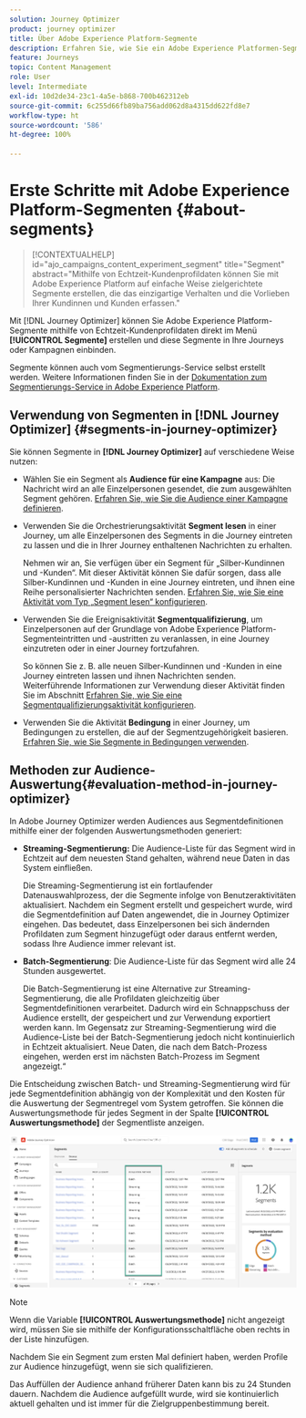 ```yaml
---
solution: Journey Optimizer
product: journey optimizer
title: Über Adobe Experience Platform-Segmente
description: Erfahren Sie, wie Sie ein Adobe Experience Platformen-Segment konfigurieren
feature: Journeys
topic: Content Management
role: User
level: Intermediate
exl-id: 10d2de34-23c1-4a5e-b868-700b462312eb
source-git-commit: 6c255d66fb89ba756add062d8a4315dd622fd8e7
workflow-type: ht
source-wordcount: '586'
ht-degree: 100%

---
```


# Erste Schritte mit Adobe Experience Platform-Segmenten {#about-segments}

>[!CONTEXTUALHELP]
>id="ajo_campaigns_content_experiment_segment"
>title="Segment"
>abstract="Mithilfe von Echtzeit-Kundenprofildaten können Sie mit Adobe Experience Platform auf einfache Weise zielgerichtete Segmente erstellen, die das einzigartige Verhalten und die Vorlieben Ihrer Kundinnen und Kunden erfassen."

Mit [!DNL Journey Optimizer] können Sie Adobe Experience Platform-Segmente mithilfe von Echtzeit-Kundenprofildaten direkt im Menü **[!UICONTROL Segmente]** erstellen und diese Segmente in Ihre Journeys oder Kampagnen einbinden.

Segmente können auch vom Segmentierungs-Service selbst erstellt werden. Weitere Informationen finden Sie in der [Dokumentation zum Segmentierungs-Service in Adobe Experience Platform](https://experienceleague.adobe.com/docs/experience-platform/segmentation/home.html?lang=de).

## Verwendung von Segmenten in [!DNL Journey Optimizer] {#segments-in-journey-optimizer}

Sie können Segmente in **[!DNL Journey Optimizer]** auf verschiedene Weise nutzen:

* Wählen Sie ein Segment als **Audience für eine Kampagne** aus: Die Nachricht wird an alle Einzelpersonen gesendet, die zum ausgewählten Segment gehören. [Erfahren Sie, wie Sie die Audience einer Kampagne definieren](../campaigns/create-campaign.md#define-the-audience-audience).

* Verwenden Sie die Orchestrierungsaktivität **Segment lesen** in einer Journey, um alle Einzelpersonen des Segments in die Journey eintreten zu lassen und die in Ihrer Journey enthaltenen Nachrichten zu erhalten.

   Nehmen wir an, Sie verfügen über ein Segment für „Silber-Kundinnen und -Kunden“. Mit dieser Aktivität können Sie dafür sorgen, dass alle Silber-Kundinnen und -Kunden in eine Journey eintreten, und ihnen eine Reihe personalisierter Nachrichten senden. [Erfahren Sie, wie Sie eine Aktivität vom Typ „Segment lesen“ konfigurieren](../building-journeys/read-segment.md#configuring-segment-trigger-activity).

* Verwenden Sie die Ereignisaktivität **Segmentqualifizierung**, um Einzelpersonen auf der Grundlage von Adobe Experience Platform-Segmenteintritten und -austritten zu veranlassen, in eine Journey einzutreten oder in einer Journey fortzufahren.

   So können Sie z. B. alle neuen Silber-Kundinnen und -Kunden in eine Journey eintreten lassen und ihnen Nachrichten senden. Weiterführende Informationen zur Verwendung dieser Aktivität finden Sie im Abschnitt [Erfahren Sie, wie Sie eine Segmentqualifizierungsaktivität konfigurieren](../building-journeys/segment-qualification-events.md).

* Verwenden Sie die Aktivität **Bedingung** in einer Journey, um Bedingungen zu erstellen, die auf der Segmentzugehörigkeit basieren. [Erfahren Sie, wie Sie Segmente in Bedingungen verwenden](../building-journeys/condition-activity.md#using-a-segment).

## Methoden zur Audience-Auswertung{#evaluation-method-in-journey-optimizer}

In Adobe Journey Optimizer werden Audiences aus Segmentdefinitionen mithilfe einer der folgenden Auswertungsmethoden generiert:

* **Streaming-Segmentierung:** Die Audience-Liste für das Segment wird in Echtzeit auf dem neuesten Stand gehalten, während neue Daten in das System einfließen.

   Die Streaming-Segmentierung ist ein fortlaufender Datenauswahlprozess, der die Segmente infolge von Benutzeraktivitäten aktualisiert. Nachdem ein Segment erstellt und gespeichert wurde, wird die Segmentdefinition auf Daten angewendet, die in Journey Optimizer eingehen. Das bedeutet, dass Einzelpersonen bei sich ändernden Profildaten zum Segment hinzugefügt oder daraus entfernt werden, sodass Ihre Audience immer relevant ist.

* **Batch-Segmentierung**: Die Audience-Liste für das Segment wird alle 24 Stunden ausgewertet.

   Die Batch-Segmentierung ist eine Alternative zur Streaming-Segmentierung, die alle Profildaten gleichzeitig über Segmentdefinitionen verarbeitet. Dadurch wird ein Schnappschuss der Audience erstellt, der gespeichert und zur Verwendung exportiert werden kann. Im Gegensatz zur Streaming-Segmentierung wird die Audience-Liste bei der Batch-Segmentierung jedoch nicht kontinuierlich in Echtzeit aktualisiert. Neue Daten, die nach dem Batch-Prozess eingehen, werden erst im nächsten Batch-Prozess im Segment angezeigt.“

Die Entscheidung zwischen Batch- und Streaming-Segmentierung wird für jede Segmentdefinition abhängig von der Komplexität und den Kosten für die Auswertung der Segmentregel vom System getroffen. Sie können die Auswertungsmethode für jedes Segment in der Spalte **[!UICONTROL Auswertungsmethode]** der Segmentliste anzeigen.

![](assets/evaluation-method.png)

>[!NOTE]
>
>Wenn die Variable **[!UICONTROL Auswertungsmethode]** nicht angezeigt wird, müssen Sie sie mithilfe der Konfigurationsschaltfläche oben rechts in der Liste hinzufügen.

Nachdem Sie ein Segment zum ersten Mal definiert haben, werden Profile zur Audience hinzugefügt, wenn sie sich qualifizieren.

Das Auffüllen der Audience anhand früherer Daten kann bis zu 24 Stunden dauern. Nachdem die Audience aufgefüllt wurde, wird sie kontinuierlich aktuell gehalten und ist immer für die Zielgruppenbestimmung bereit.
